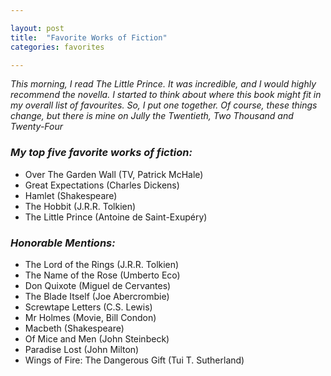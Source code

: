 ```yaml
---

layout: post
title:  "Favorite Works of Fiction"
categories: favorites

---
```


_This morning, I read The Little Prince. It was incredible, and I would highly recommend the novella._ 
_I started to think about where this book might fit in my overall list of favourites. So, I put one together._ 
_Of course, these things change, but there is mine on Jully the Twentieth, Two Thousand and Twenty-Four_
	

### _My top five favorite works of fiction:_
- Over The Garden Wall (TV, Patrick McHale)
- Great Expectations (Charles Dickens)
- Hamlet (Shakespeare)
- The Hobbit (J.R.R. Tolkien)
- The Little Prince (Antoine de Saint-Exupéry)

### _Honorable Mentions:_
- The Lord of the Rings (J.R.R. Tolkien)
- The Name of the Rose (Umberto Eco)
- Don Quixote (Miguel de Cervantes)
- The Blade Itself (Joe Abercrombie)
- Screwtape Letters (C.S. Lewis)
- Mr Holmes (Movie, Bill Condon)
- Macbeth (Shakespeare)
- Of Mice and Men (John Steinbeck)
- Paradise Lost (John Milton)
- Wings of Fire: The Dangerous Gift (Tui T. Sutherland)
